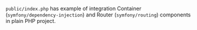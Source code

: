 `public/index.php` has example of integration Container (`symfony/dependency-injection`) and Router (`symfony/routing`) components in plain PHP project.
